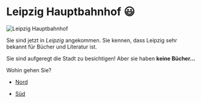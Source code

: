 # Leipzig Hauptbahnhof :smiley:

![Leipzig Hauptbahnhof](https://de.wikipedia.org/wiki/Leipzig_Hauptbahnhof#/media/Datei:LE_Hauptbahnhof-4.jpg)

Sie sind jetzt in *Leipzig* angekommen. Sie kennen, dass Leipzig
sehr bekannt für Bücher und Literatur ist.

Sie sind aufgeregt die Stadt zu besichtigen! Aber sie haben
**keine Bücher...**

Wohin gehen Sie?

* [Nord](berlin.html)

* [Süd](touristeninformation.html)
